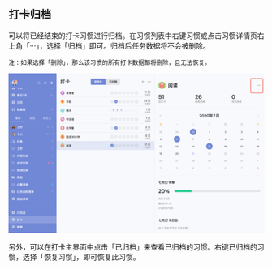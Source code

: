 ## 打卡归档

可以将已经结束的打卡习惯进行归档。在习惯列表中右键习惯或点击习惯详情页右上角「···」，选择「归档」即可。归档后任务数据将不会被删除。

`注：如果选择「删除」，那么该习惯的所有打卡数据都将删除，且无法恢复。`

![images35](../../images/mac/63.png)

另外，可以在打卡主界面中点击「已归档」来查看已归档的习惯。右键已归档的习惯，选择「恢复习惯」，即可恢复此习惯。
